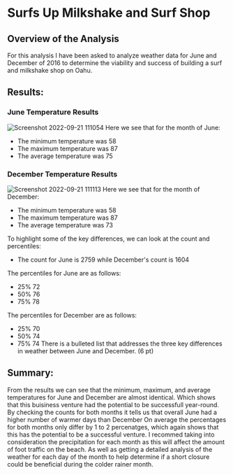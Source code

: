 # Surfs Up Milkshake and Surf Shop

## Overview of the Analysis
For this analysis I have been asked to analyze weather data for June and December of 2016 to determine the viability and success of building a surf and milkshake shop on Oahu.

## Results:
### June Temperature Results
![Screenshot 2022-09-21 111054](https://user-images.githubusercontent.com/107223650/191582995-aab0728c-9e6b-4893-a587-2fe0ab1c357e.png)
Here we see that for the month of June:
* The minimum temperature was 58
* The maximum temperature was 87
* The average temperature was 75

### December Temperature Results
![Screenshot 2022-09-21 111113](https://user-images.githubusercontent.com/107223650/191583075-f8222cbe-8307-46f5-8f90-75c74174a23b.png)
Here we see that for the month of December:
* The minimum temperature was 58
* The maximum temperature was 87
* The average temperature was 73

To highlight some of the key differences, we can look at the count and percentiles:

* The count for June is 2759 while December's count is 1604

The percentiles for June are as follows:
* 25%  72
* 50%  76
* 75%  78

The percentiles for December are as follows:
* 25%  70
* 50%  74
* 75%  74
There is a bulleted list that addresses the three key differences in weather between June and December. (6 pt)

## Summary:
From the results we can see that the minimum, maximum, and average temperatures for June and December are almost identical. Which shows that this buisiness venture had the potential to be successfull year-round.
By checking the counts for both months it tells us that overall June had a higher number of warmer days than December
On average the percentages for both months only differ by 1 to 2 percenatges, which again shows that this has the potential to be a successful venture. 
I recommed taking into consideration the precipitation for each month as this will affect the amount of foot traffic on the beach. As well as getting a detailed analysis of the weather for each day of the month to help determine if a short closure could be beneficial during the colder rainer month.
